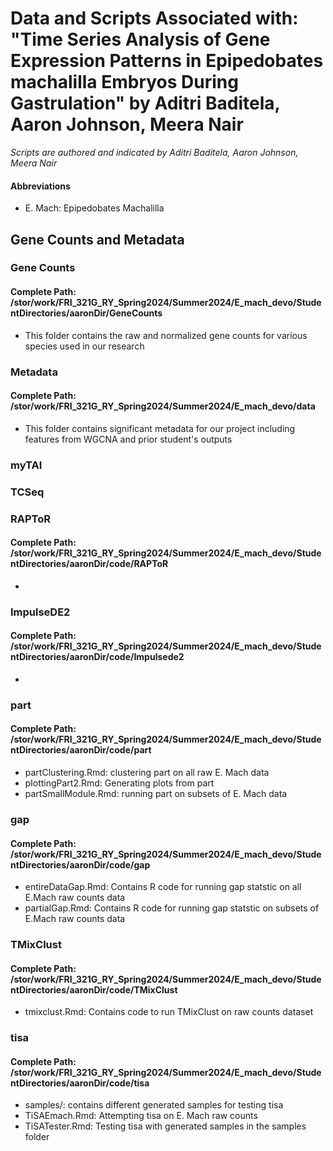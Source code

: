# Data and Scripts Associated with: "Time Series Analysis of Gene Expression Patterns in Epipedobates machalilla Embryos During Gastrulation" by Aditri Baditela, Aaron Johnson, Meera Nair

*Scripts are authored and indicated by Aditri Baditela, Aaron Johnson, Meera Nair*

#### Abbreviations
- E. Mach: Epipedobates Machalilla

## Gene Counts and Metadata
### Gene Counts
#### Complete Path: /stor/work/FRI_321G_RY_Spring2024/Summer2024/E_mach_devo/StudentDirectories/aaronDir/GeneCounts
- This folder contains the raw and normalized gene counts for various species used in our research

### Metadata
#### Complete Path: /stor/work/FRI_321G_RY_Spring2024/Summer2024/E_mach_devo/data
- This folder contains significant metadata for our project including features from WGCNA and prior student's outputs

### myTAI

### TCSeq

### RAPToR
#### Complete Path: /stor/work/FRI_321G_RY_Spring2024/Summer2024/E_mach_devo/StudentDirectories/aaronDir/code/RAPToR
- 

### ImpulseDE2
#### Complete Path: /stor/work/FRI_321G_RY_Spring2024/Summer2024/E_mach_devo/StudentDirectories/aaronDir/code/Impulsede2
- 

### part
#### Complete Path: /stor/work/FRI_321G_RY_Spring2024/Summer2024/E_mach_devo/StudentDirectories/aaronDir/code/part
- partClustering.Rmd: clustering part on all raw E. Mach data
- plottingPart2.Rmd: Generating plots from part
- partSmallModule.Rmd: running part on subsets of E. Mach data

### gap
#### Complete Path: /stor/work/FRI_321G_RY_Spring2024/Summer2024/E_mach_devo/StudentDirectories/aaronDir/code/gap
- entireDataGap.Rmd: Contains R code for running gap statstic on all E.Mach raw counts data
- partialGap.Rmd: Contains R code for running gap statstic on subsets of E.Mach raw counts data 

### TMixClust
#### Complete Path: /stor/work/FRI_321G_RY_Spring2024/Summer2024/E_mach_devo/StudentDirectories/aaronDir/code/TMixClust
- tmixclust.Rmd: Contains code to run TMixClust on raw counts dataset

### tisa
#### Complete Path: /stor/work/FRI_321G_RY_Spring2024/Summer2024/E_mach_devo/StudentDirectories/aaronDir/code/tisa
- samples/: contains different generated samples for testing tisa
- TiSAEmach.Rmd: Attempting tisa on E. Mach raw counts
- TiSATester.Rmd: Testing tisa with generated samples in the samples folder

